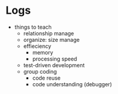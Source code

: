 # Logs

* things to teach
  * relationship manage
  * organize: size manage
  * effieciency
    * memory
    * processing speed
  * test-driven development 
  * group coding
    * code reuse
    * code understanding (debugger)
